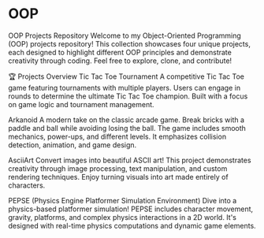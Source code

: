 # OOP
OOP Projects Repository
Welcome to my Object-Oriented Programming (OOP) projects repository! This collection showcases four unique projects, each designed to highlight different OOP principles and demonstrate creativity through coding. Feel free to explore, clone, and contribute!

🏆 Projects Overview
Tic Tac Toe Tournament
A competitive Tic Tac Toe game featuring tournaments with multiple players. Users can engage in rounds to determine the ultimate Tic Tac Toe champion. Built with a focus on game logic and tournament management.

Arkanoid
A modern take on the classic arcade game. Break bricks with a paddle and ball while avoiding losing the ball. The game includes smooth mechanics, power-ups, and different levels. It emphasizes collision detection, animation, and game design.

AsciiArt
Convert images into beautiful ASCII art! This project demonstrates creativity through image processing, text manipulation, and custom rendering techniques. Enjoy turning visuals into art made entirely of characters.

PEPSE (Physics Engine Platformer Simulation Environment)
Dive into a physics-based platformer simulation! PEPSE includes character movement, gravity, platforms, and complex physics interactions in a 2D world. It's designed with real-time physics computations and dynamic game elements.


